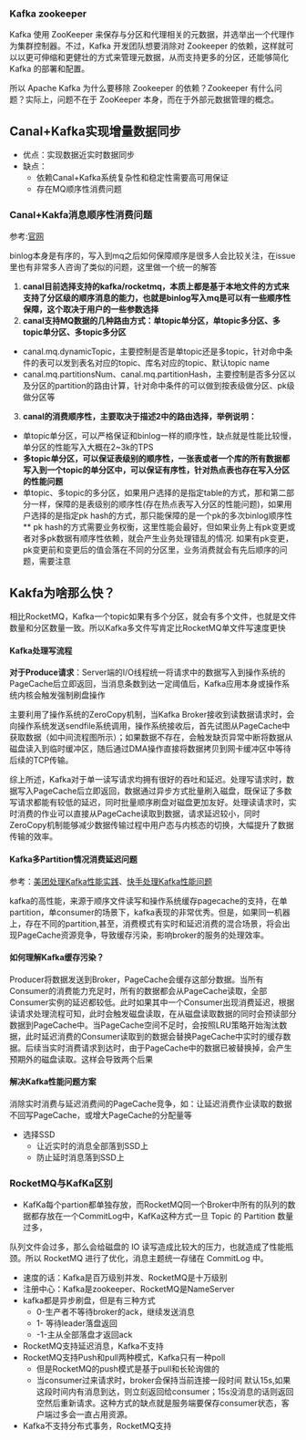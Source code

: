 ### Kafka zookeeper

Kafka 使用 ZooKeeper 来保存与分区和代理相关的元数据，并选举出一个代理作为集群控制器。不过，Kafka 开发团队想要消除对 Zookeeper 的依赖，这样就可以以更可伸缩和更健壮的方式来管理元数据，从而支持更多的分区，还能够简化 Kafka 的部署和配置。



所以 Apache Kafka 为什么要移除 Zookeeper 的依赖？Zookeeper 有什么问题？实际上，问题不在于 ZooKeeper 本身，而在于外部元数据管理的概念。

## Canal+Kafka实现增量数据同步

- 优点：实现数据近实时数据同步
- 缺点：
  - 依赖Canal+Kafka系统复杂性和稳定性需要高可用保证
  - 存在MQ顺序性消费问题

### Canal+Kakfa消息顺序性消费问题

参考:[官网](https://github.com/alibaba/canal/wiki/Canal-Kafka-RocketMQ-QuickStart)

binlog本身是有序的，写入到mq之后如何保障顺序是很多人会比较关注，在issue里也有非常多人咨询了类似的问题，这里做一个统一的解答

1. **canal目前选择支持的kafka/rocketmq，本质上都是基于本地文件的方式来支持了分区级的顺序消息的能力，也就是binlog写入mq是可以有一些顺序性保障，这个取决于用户的一些参数选择**
2. **canal支持MQ数据的几种路由方式：单topic单分区，单topic多分区、多topic单分区、多topic多分区**

- canal.mq.dynamicTopic，主要控制是否是单topic还是多topic，针对命中条件的表可以发到表名对应的topic、库名对应的topic、默认topic name
- canal.mq.partitionsNum、canal.mq.partitionHash，主要控制是否多分区以及分区的partition的路由计算，针对命中条件的可以做到按表级做分区、pk级做分区等

3. **canal的消费顺序性，主要取决于描述2中的路由选择，举例说明：**

- 单topic单分区，可以严格保证和binlog一样的顺序性，缺点就是性能比较慢，单分区的性能写入大概在2~3k的TPS
- **多topic单分区，可以保证表级别的顺序性，一张表或者一个库的所有数据都写入到一个topic的单分区中，可以保证有序性，针对热点表也存在写入分区的性能问题**
- 单topic、多topic的多分区，如果用户选择的是指定table的方式，那和第二部分一样，保障的是表级别的顺序性(存在热点表写入分区的性能问题)，如果用户选择的是指定pk hash的方式，那只能保障的是一个pk的多次binlog顺序性 ** pk hash的方式需要业务权衡，这里性能会最好，但如果业务上有pk变更或者对多pk数据有顺序性依赖，就会产生业务处理错乱的情况. 如果有pk变更，pk变更前和变更后的值会落在不同的分区里，业务消费就会有先后顺序的问题，需要注意

## Kakfa为啥那么快？

相比RocketMQ，Kafka一个topic如果有多个分区，就会有多个文件，也就是文件数量和分区数量一致。所以Kafka多文件写肯定比RocketMQ单文件写速度更快

#### Kafka处理写流程

**对于Produce请求**：Server端的I/O线程统一将请求中的数据写入到操作系统的PageCache后立即返回，当消息条数到达一定阈值后，Kafka应用本身或操作系统内核会触发强制刷盘操作

主要利用了操作系统的ZeroCopy机制，当Kafka Broker接收到读数据请求时，会向操作系统发送sendfile系统调用，操作系统接收后，首先试图从PageCache中获取数据（如中间流程图所示）；如果数据不存在，会触发缺页异常中断将数据从磁盘读入到临时缓冲区，随后通过DMA操作直接将数据拷贝到网卡缓冲区中等待后续的TCP传输。

综上所述，Kafka对于单一读写请求均拥有很好的吞吐和延迟。处理写请求时，数据写入PageCache后立即返回，数据通过异步方式批量刷入磁盘，既保证了多数写请求都能有较低的延迟，同时批量顺序刷盘对磁盘更加友好。处理读请求时，实时消费的作业可以直接从PageCache读取到数据，请求延迟较小，同时ZeroCopy机制能够减少数据传输过程中用户态与内核态的切换，大幅提升了数据传输的效率。

#### Kafka多Partition情况消费延迟问题

参考：[美团处理Kafka性能实践](https://iteblog.blog.csdn.net/article/details/113154551)、[快手处理Kafka性能问题](https://mp.weixin.qq.com/s/1Dwu2Z8Lv88e_Mp1ne7XLg)

kafka的高性能，来源于顺序文件读写和操作系统缓存pagecache的支持，在单partition，单consumer的场景下，kafka表现的非常优秀。但是，如果同一机器上，存在不同的partition,甚至，消费模式有实时和延迟消费的混合场景，将会出现PageCache资源竞争，导致缓存污染，影响broker的服务的处理效率。

#### 如何理解Kafka缓存污染？

Producer将数据发送到Broker，PageCache会缓存这部分数据。当所有Consumer的消费能力充足时，所有的数据都会从PageCache读取，全部Consumer实例的延迟都较低。此时如果其中一个Consumer出现消费延迟，根据读请求处理流程可知，此时会触发磁盘读取，在从磁盘读取数据的同时会预读部分数据到PageCache中。当PageCache空间不足时，会按照LRU策略开始淘汰数据，此时延迟消费的Consumer读取到的数据会替换PageCache中实时的缓存数据。后续当实时消费请求到达时，由于PageCache中的数据已被替换掉，会产生预期外的磁盘读取。这样会导致两个后果

#### 解决Kafka性能问题方案

消除实时消费与延迟消费间的PageCache竞争，如：让延迟消费作业读取的数据不回写PageCache，或增大PageCache的分配量等

- 选择SSD
  - 让近实时的消息全部落到SSD上
  - 防止延时消息落到SSD上

### RocketMQ与KafKa区别

-  KafKa每个partion都单独存放，而RocketMQ同一个Broker中所有的队列的数据都存放在一个CommitLog中，KafKa这种方式一旦 Topic 的 Partition 数量过多，

队列文件会过多，那么会给磁盘的 IO 读写造成比较大的压力，也就造成了性能瓶颈。所以 RocketMQ 进行了优化，消息主题统一存储在 CommitLog 中。

- 速度的话：Kafka是百万级别并发、RocketMQ是十万级别
- 注册中心：Kafka是zookeeper、RocketMQ是NameServer
- kafka都是异步刷盘，但是有三种方式
  - 0-生产者不等待broker的ack，继续发送消息 
  - 1- 等待leader落盘返回
  -  -1-主从全部落盘才返回ack
- RocketMQ支持延迟消息，Kafka不支持
- RocketMQ支持Push和pull两种模式，Kafka只有一种poll
  - 但是RocketMQ的push模式是基于pull和长轮询做的
  - 当consumer过来请求时，broker会保持当前连接一段时间 默认15s,如果这段时间内有消息到达，则立刻返回给consumer；15s没消息的话则返回空然后重新请求。这种方式的缺点就是服务端要保存consumer状态，客户端过多会一直占用资源。
- Kafka不支持分布式事务，RocketMQ支持

